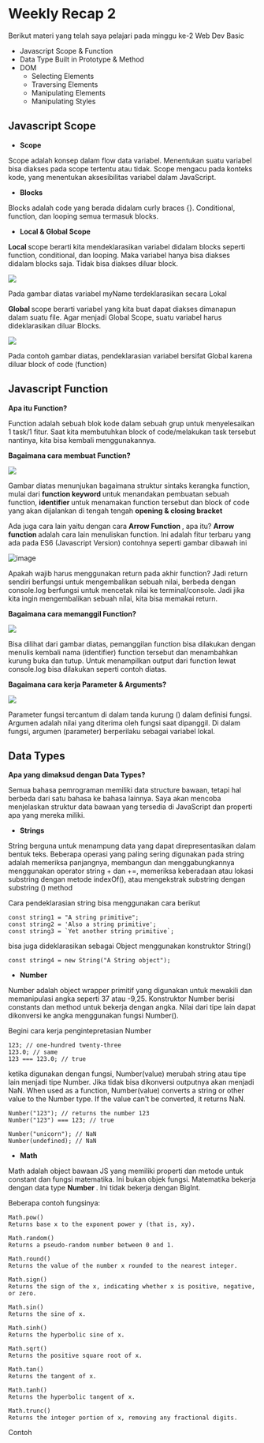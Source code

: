 <h1> Weekly Recap 2 </h1>

Berikut materi yang telah saya pelajari pada minggu ke-2 Web Dev Basic

- Javascript Scope & Function
- Data Type Built in Prototype & Method
- DOM
  - Selecting Elements
  - Traversing Elements
  - Manipulating Elements
  - Manipulating Styles


## Javascript Scope

- <b> Scope </b>

Scope adalah konsep dalam flow data variabel.  Menentukan suatu variabel bisa diakses pada scope tertentu atau tidak.
Scope mengacu pada konteks kode, yang menentukan aksesibilitas variabel dalam JavaScript.

- <b> Blocks </b>

Blocks adalah code yang berada didalam curly braces {}.
Conditional, function, dan  looping semua termasuk blocks.

- <b> Local & Global Scope </b>

<b> Local </b> scope berarti kita mendeklarasikan variabel didalam blocks seperti function, conditional, dan looping.
Maka variabel hanya bisa diakses didalam blocks saja. Tidak bisa diakses diluar block.

<img src="pics\local.jpg">

Pada gambar diatas variabel myName terdeklarasikan secara Lokal

<b> Global </b> scope berarti variabel yang kita buat dapat diakses dimanapun dalam suatu file.
Agar menjadi Global Scope, suatu variabel harus dideklarasikan diluar Blocks.

<img src="pics\global.jpg">

Pada contoh gambar diatas, pendeklarasian variabel bersifat Global karena diluar block of code (function)

## Javascript Function

<b> Apa itu Function? </b>

Function adalah sebuah blok kode dalam sebuah grup untuk menyelesaikan 1 task/1 fitur.
Saat kita membutuhkan block of code/melakukan task tersebut nantinya, kita bisa kembali menggunakannya.

<b> Bagaimana cara membuat Function? </b>

<img src="pics\kerangkafunction.jpg">

Gambar diatas menunjukan bagaimana struktur sintaks kerangka function, mulai dari <b> function keyword </b> untuk menandakan pembuatan sebuah function, 
<b> identifier </b> untuk menamakan function tersebut dan block of code yang akan dijalankan di tengah tengah <b> opening & closing bracket </b>

Ada juga cara lain yaitu dengan cara <b> Arrow Function </b>, apa itu? <b> Arrow function </b> adalah cara lain menuliskan function. Ini adalah fitur terbaru yang ada pada ES6 (Javascript Version) contohnya seperti gambar dibawah ini

![image](https://user-images.githubusercontent.com/114375139/193453501-3df13335-3baa-4cc8-86f2-6fae0e12f3dd.png)

Apakah wajib harus menggunakan return pada akhir function? Jadi return sendiri berfungsi untuk mengembalikan sebuah nilai, berbeda dengan console.log berfungsi untuk mencetak nilai ke terminal/console. Jadi jika kita ingin mengembalikan sebuah nilai, kita bisa memakai return.


<b> Bagaimana cara memanggil Function? </b>

<img src="pics\panggilfunction.jpg">

Bisa dilihat dari gambar diatas, pemanggilan function bisa dilakukan dengan menulis kembali nama (identifier) function tersebut dan menambahkan kurung buka dan tutup. Untuk menampilkan output dari function lewat console.log bisa dilakukan seperti contoh diatas.

<b> Bagaimana cara kerja Parameter & Arguments? </b>

<img src="pics\parameters.jpg">

Parameter fungsi tercantum di dalam tanda kurung () dalam definisi fungsi.
Argumen adalah nilai yang diterima oleh fungsi saat dipanggil.
Di dalam fungsi, argumen (parameter) berperilaku sebagai variabel lokal.

## Data Types

<b> Apa yang dimaksud dengan Data Types? </b>

Semua bahasa pemrograman memiliki data structure bawaan, tetapi hal berbeda dari satu bahasa ke bahasa lainnya. Saya akan mencoba menjelaskan struktur data bawaan yang tersedia di JavaScript dan properti apa yang mereka miliki.

- <b> Strings </b>

String berguna untuk menampung data yang dapat direpresentasikan dalam bentuk teks. Beberapa operasi yang paling sering digunakan pada string adalah memeriksa panjangnya, membangun dan menggabungkannya menggunakan operator string + dan +=, memeriksa keberadaan atau lokasi substring dengan metode indexOf(), atau mengekstrak substring dengan substring () method

Cara pendeklarasian string bisa menggunakan cara berikut

```
const string1 = "A string primitive";
const string2 = 'Also a string primitive';
const string3 = `Yet another string primitive`;
```

bisa juga dideklarasikan sebagai Object menggunakan konstruktor String()

```
const string4 = new String("A String object");
```

- <b> Number </b>

Number adalah object wrapper primitif yang digunakan untuk mewakili dan memanipulasi angka seperti 37 atau -9,25.
Konstruktor Number berisi constants dan method untuk bekerja dengan angka. Nilai dari tipe lain dapat dikonversi ke angka menggunakan fungsi Number().

Begini cara kerja pengintepretasian Number

```
123; // one-hundred twenty-three
123.0; // same
123 === 123.0; // true
```

ketika digunakan dengan fungsi, Number(value) merubah string atau tipe lain menjadi tipe Number. Jika tidak bisa dikonversi outputnya akan menjadi NaN.
When used as a function, Number(value) converts a string or other value to the Number type. If the value can't be converted, it returns NaN.

```
Number("123"); // returns the number 123
Number("123") === 123; // true

Number("unicorn"); // NaN
Number(undefined); // NaN
```

- <b> Math </b>

Math adalah object bawaan JS yang memiliki properti dan metode untuk constant dan fungsi matematika. Ini bukan objek fungsi.
Matematika bekerja dengan data type <b> Number </b>. Ini tidak bekerja dengan BigInt.

Beberapa contoh fungsinya:
```
Math.pow()
Returns base x to the exponent power y (that is, xy).

Math.random()
Returns a pseudo-random number between 0 and 1.

Math.round()
Returns the value of the number x rounded to the nearest integer.

Math.sign()
Returns the sign of the x, indicating whether x is positive, negative, or zero.

Math.sin()
Returns the sine of x.

Math.sinh()
Returns the hyperbolic sine of x.

Math.sqrt()
Returns the positive square root of x.

Math.tan()
Returns the tangent of x.

Math.tanh()
Returns the hyperbolic tangent of x.

Math.trunc()
Returns the integer portion of x, removing any fractional digits.
```
Contoh 
